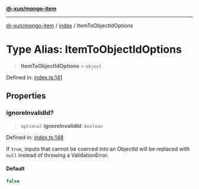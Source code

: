 [**@-xun/mongo-item**](../../README.md)

***

[@-xun/mongo-item](../../README.md) / [index](../README.md) / ItemToObjectIdOptions

# Type Alias: ItemToObjectIdOptions

> **ItemToObjectIdOptions** = `object`

Defined in: [index.ts:141](https://github.com/Xunnamius/mongo-utils/blob/30f283970ee47dbb7ec096d6e1c461c85dbb401e/packages/mongo-item/src/index.ts#L141)

## Properties

### ignoreInvalidId?

> `optional` **ignoreInvalidId**: `boolean`

Defined in: [index.ts:148](https://github.com/Xunnamius/mongo-utils/blob/30f283970ee47dbb7ec096d6e1c461c85dbb401e/packages/mongo-item/src/index.ts#L148)

If `true`, inputs that cannot be coerced into an ObjectId will be
replaced with `null` instead of throwing a ValidationError.

#### Default

```ts
false
```
